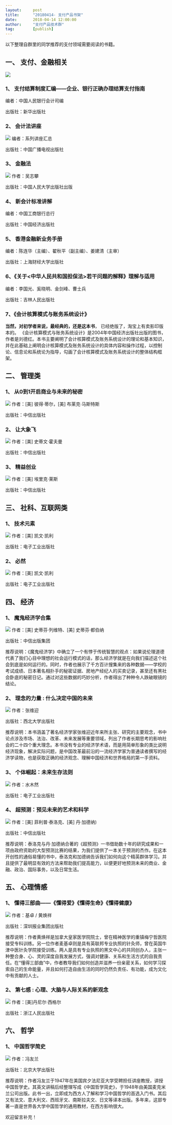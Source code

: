 ```yaml
---  
layout:     post   
title:      "20180414- 支付产品书架"  
date:       2018-04-14 12:00:00  
author:     "支付产品技术群"  
tag:		[publish]   
--- 
```


以下整理自群里的同学推荐的支付领域需要阅读的书籍。 

## 一、	支付、金融相关
![](http://static.cocolian.org/img/20180414_155224.png)
### 1、	支付结算制度汇编——企业、银行正确办理结算支付指南

编者：中国人民银行会计司编

出版社：新华出版社

### 2、	会计法讲座
![](http://static.cocolian.org/img/20180414_155325.png)
编者：系列讲座汇总

出版社：中国广播电视出版社

### 3、	金融法
![](http://static.cocolian.org/img/20180414_155356.png)
作者：吴志攀

出版社：中国人民大学出版社出版

### 4、	新会计标准讲解

编者：中国工商银行总行

出版社：中国经济出版社

### 5、	香港金融新业务手册

编者：陈连华（主编）、翟秋平（副主编）、姜建清（主审）

出版社：上海财经大学出版社

### 6、《关于<中华人民共和国担保法>若干问题的解释》理解与适用
编者：李国光、奚晓明、金剑峰、曹士兵

出版社：吉林人民出版社

### 7、《会计核算模式与账务系统设计》  

**当然，对初学者来说，最经典的，还是这本书**， 已经绝版了，淘宝上有卖影印版本的。 
《会计核算模式与账务系统设计》是2004年中国经济出版社出版的图书，作者是刘德红。本书主要阐明了会计核算模式及账务系统设计的理论和基本知识，并在此基础上阐明会计核算模式及账务系统设计的具体内容和操作过程，以控制论、信息论和系统论为指导，勾画了会计核算模式及账务系统设计的整体结构框架。



## 二、	管理类
### 1、	从0到1开启商业与未来的秘密
![](http://static.cocolian.org/img/20180415_143111.png)
作者：[美] 彼得·蒂尔，[美] 布莱克·马斯特斯

出版社：中信出版社

### 2、	让大象飞
![](http://static.cocolian.org/img/20180415_143118.png)
作者：[美] 史蒂文·霍夫曼

出版社：中信出版社

### 3、	精益创业
![](http://static.cocolian.org/img/20180415_143124.png)
作者：[美] 埃里克·莱斯

出版社：中信出版社

## 三、	社科、互联网类

### 1、	技术元素
![](http://static.cocolian.org/img/20180415_143130.png)
作者：[美] 凯文·凯利

出版社：电子工业出版社

### 2、	必然
![](http://static.cocolian.org/img/20180415_143136.png)
作者：[美] 凯文·凯利

出版社：电子工业出版社

## 四、	经济

### 1、	魔鬼经济学合集
![](http://static.cocolian.org/img/20180415_143050.png)
作者：[美] 史蒂芬·列维特、[美] 史蒂芬·都伯纳

出版社：中信出版集团

推荐说明：《魔鬼经济学》中确立了一个有悖于传统智慧的观点：如果说伦理道德代表了我们心目中理想的社会运行模式的话，那么经济学就是在向我们描述这个社会到底是如何运行的。同时，作者也展示了千方百计搜集来的各种数据——学校的考试成绩、日本著名相扑手的秘密证据、房地产经纪人的买卖记录，甚至还有黑社会卧底的秘密日记。通过对这些数据的巧妙分析，作者得出了种种令人跌破眼镜的结论。

### 2、	理念的力量 : 什么决定中国的未来
![](http://static.cocolian.org/img/20180415_143253.png)
作者：张维迎

出版社：西北大学出版社

推荐说明：本书涵盖了著名经济学家张维迎近年来所主张、研究的主要观念，书中论点涉及市场、法治、改革、未来发展等重要领域，列出了作者长期思考的影响社会的二十四个重大理念。本书没有专业的经济学术语，而是用简单形象的类比说明经济现象，解决实际问题，是中国改革最前沿的一流经济学家为普通读者撰写的经济学读物，也是获取正确的经济观念、理解中国经济和世界格局的第一手资料。

### 3、	个体崛起：未来生存法则
![](http://static.cocolian.org/img/20180415_143359.png)
作者：水木然

出版社：电子工业出版社

### 4、	超预测：预见未来的艺术和科学
![](http://static.cocolian.org/img/20180415_143446.png)
作者：[美] 菲利普·泰洛克、[美] 丹·加德纳)

出版社：中信出版社

推荐说明：泰洛克与丹·加德纳合著的《超预测》一书借助数十年的研究成果和一项由政府资助的大型预测比赛的结果，为我们提供了一本关于预测的杰作。在这本开创性的通俗易懂的书中，泰洛克和加德纳告诉我们如何向这个精英群体学习。并且提供了最明显有效的方法来帮助我们提高能力，以便更好地预测未来的商业、金融、政治、国际事务，以及日常生活。

## 五、	心理情感

### 1、	懂得三部曲——《懂得爱》《懂得生命》《懂得健康》
![](http://static.cocolian.org/img/20180415_143158.png)
作者：基卓 / 黄焕祥

出版社：深圳报业集团出版社

推荐说明：作者黄焕祥是加拿大皇家医学院院士，曾在精神医学的重镇梅宁哲医院接受专科训练。另一位作者麦基卓则是具有英联邦专业执照的针灸师，曾在英国牛津中医针灸学院接受训练。两人是具有专业执照的黑文中心的共同创办人，主张一种整合身、心、灵的深度自我发展方式，强调对健康、关系和生活方式的自我责任。在“懂得三部曲”中，作者教导我们如何创造并滋养一份亲密关系，如何学习探索自己的生命能量，并且如何打造自由生活的同时仍然负责任、有功能，成为文化中有贡献的人士。

### 2、	第七感 : 心理、大脑与人际关系的新观念
![](http://static.cocolian.org/img/20180415_143340.png)
作者：[美]丹尼尔·西格尔

出版社：浙江人民出版社

## 六、	哲学

### 1、	中国哲学简史
![](http://static.cocolian.org/img/20180415_143019.png)
作者：冯友兰

出版社：北京大学出版社

推荐说明：作者冯友兰于1947年在美国宾夕法尼亚大学受聘担任讲座教授，讲授中国哲学史。其英文讲稿后经整理写成《中国哲学简史》，于1948年由美国麦克米兰公司出版。此书一出，立即成为西方人了解和学习中国哲学的首选入门书。其后又有法文、意大利文、西班牙文、南斯拉夫文、日文等译本出版。多年来，这部专著一直是世界各大学中国哲学的通用教材，在西方影响很大。

欢迎留言补充！

 